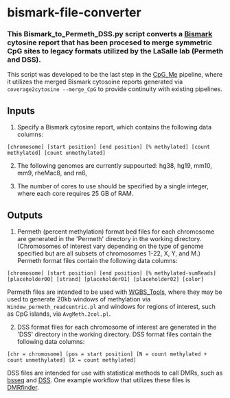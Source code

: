 # bismark-file-converter
### This Bismark_to_Permeth_DSS.py script converts a [Bismark](https://github.com/FelixKrueger/Bismark) cytosine report that has been procesed to merge symmetric CpG sites to legacy formats utilized by the LaSalle lab (Permeth and DSS).

This script was developed to be the last step in the [CpG_Me](https://github.com/ben-laufer/CpG_Me) pipeline, where it utilizes the merged Bismark cytosoine reports generated via `coverage2cytosine --merge_CpG` to provide continuity with existing pipelines. 

## Inputs 

1. Specify a Bismark cytosine report, which contains the following data columns:

`[chromosome] [start position] [end position] [% methylated] [count methylated] [count unmethylated]`

2. The following genomes are currently suppourted: hg38, hg19, mm10, mm9, rheMac8, and rn6,

3. The number of cores to use should be specified by a single integer, where each core requires 25 GB of RAM. 

## Outputs

1. Permeth (percent methylation) format bed files for each chromosome are generated in the 'Permeth' directory in the working directory. 
(Chromosomes of interest vary depending on the type of genome specified but are all subsets of chromosomes 1-22, X, Y, and M.)
Permeth format files contain the following data columns:

`[chromosome] [start position] [end position] [% methylated-sumReads] [placeholder00] [strand] [placeholder01] [placeholder02] [color]`

Permeth files are intended to be used with [WGBS_Tools](https://github.com/kwdunaway/WGBS_Tools/tree/perl_code), where they may be used to generate 20kb windows of methylation via `Window_permeth_readcentric.pl` and windows for regions of interest, such as CpG islands, via `AvgMeth.2col.pl`.

2. DSS format files for each chromosome of interest are generated in the 'DSS' directory in the working directory.
DSS format files contain the following data columns:

`[chr = chromosome] [pos = start position] [N = count methylated + count unmethylated] [X = count methylated]`

DSS files are intended for use with statistical methods to call DMRs, such as [bsseq](https://bioconductor.org/packages/release/bioc/html/bsseq.html) and [DSS](https://bioconductor.org/packages/release/bioc/html/DSS.html). One example workflow that utilizes these files is [DMRfinder](https://github.com/cemordaunt/DMRfinder). 
